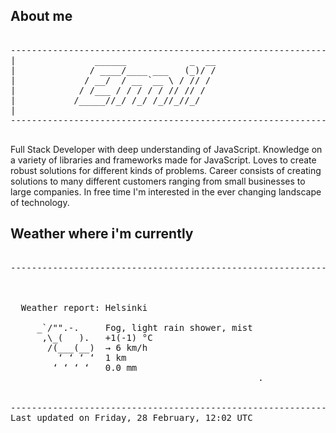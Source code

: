 ## About me

<pre>

--------------------------------------------------------------------------------------
|			    ______            _  __
|			   / ____/____ ___   (_)/ /
|			  / __/  / __ `__ \ / // / 
|			 / /___ / / / / / // // /  
|			/_____//_/ /_/ /_//_//_/   
|                           
--------------------------------------------------------------------------------------

</pre>

Full Stack Developer with deep understanding of JavaScript. Knowledge on a variety of libraries and frameworks made for JavaScript. Loves to create robust solutions for different kinds of problems. Career consists of creating solutions to many different customers ranging from small businesses to large companies. In free time I'm interested in the ever changing landscape of technology. 



## Weather where i'm currently  

<pre>

--------------------------------------------------------------------------------------


 
  Weather report: Helsinki  
    
     _`/"".-.     Fog, light rain shower, mist  
      ,\_(   ).   +1(-1) °C  
       /(___(__)  → 6 km/h  
         ‘ ‘ ‘ ‘  1 km  
        ‘ ‘ ‘ ‘   0.0 mm  
                                               .


--------------------------------------------------------------------------------------
Last updated on Friday, 28 February, 12:02 UTC
</pre>
